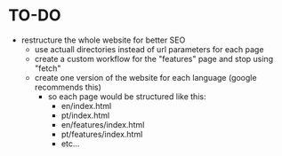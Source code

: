 # TO-DO

- restructure the whole website for better SEO
    - use actuall directories instead of url parameters for each page
    - create a custom workflow for the "features" page and stop using "fetch"
    - create one version of the website for each language (google recommends this)
        - so each page would be structured like this:
            - en/index.html
            - pt/index.html
            - en/features/index.html
            - pt/features/index.html
            - etc...